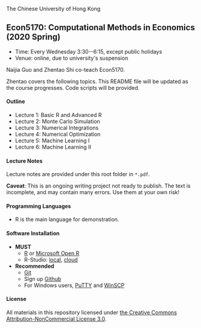 The Chinese University of Hong Kong

## Econ5170:  Computational Methods in Economics (2020 Spring)

* Time: Every Wednesday 3:30--6:15, except public holidays
* Venue: online, due to university's suspension

Naijia Guo and Zhentao Shi co-teach Econ5170.

Zhentao covers the following topics. This README file will be updated as the course progresses. Code scripts will be provided.


#### Outline

* Lecture 1: Basic R and Advanced R
* Lecture 2: Monte Carlo Simulation
* Lecture 3: Numerical Integrations
* Lecture 4: Numerical Optimization
* Lecture 5: Machine Learning I
* Lecture 6: Machine Learning II

#### Lecture Notes

Lecture notes are provided under this root folder in `*.pdf`.

**Caveat**: This is an ongoing writing project not ready to publish. The text is incomplete, and may contain many errors. Use them at your own risk!

#### Programming Languages
* R is the main language for demonstration.

#### Software Installation
* **MUST**
    * [R](http://www.r-project.org/) or [Microsoft Open R](https://mran.microsoft.com/open)
    * R-Studio: [local](http://www.rstudio.com/), [cloud](https://rstudio.cloud/)
* **Recommended**
    * [Git](http://git-scm.com/)
    * Sign up [Github](https://github.com/)
    * For Windows users, [PuTTY](http://www.putty.org/) and [WinSCP](http://winscp.net/eng/download.php)

#### License

All materials in this repository licensed under [the Creative Commons Attribution-NonCommercial License 3.0](https://creativecommons.org/licenses/by-nc/3.0/).
